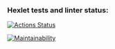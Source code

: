 ### Hexlet tests and linter status:
[![Actions Status](https://github.com/Soulfull/frontend-project-lvl1/workflows/hexlet-check/badge.svg)](https://github.com/Soulfull/frontend-project-lvl1/actions)

[![Maintainability](https://api.codeclimate.com/v1/badges/a99a88d28ad37a79dbf6/maintainability)](https://codeclimate.com/github/codeclimate/codeclimate/maintainability)